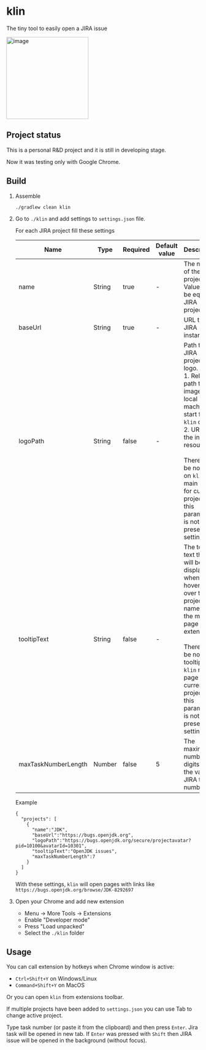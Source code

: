 # klin
The tiny tool to easily open a JIRA issue


<img width="214" alt="image" src="https://user-images.githubusercontent.com/17144826/186452528-5c0d650c-7325-4050-bf60-03399ca4db77.png">


## Project status 
This is a personal R&D project and it is still in developing stage.

Now it was testing only with Google Chrome.

## Build

1. Assemble
    ```
    ./gradlew clean klin
    ```
2. Go to `./klin` and add settings to `settings.json` file.
 
   For each JIRA project fill these settings 
 
   | Name                | Type   | Required | Default value | Description                                                                                                                                                                                                                                                      | Validation                                                |
   |---------------------|--------|----------|------------------------------------------------------------------------------------------------------------------------------------------------------------------------------------------------------------------------------------------------------------------|---------------------------------------------------------------------------------------------------------------------------------------------------------------------------------------------------------------------------------------------------------------------------------------------------------------------|-----------------------------------------------------------|
   | name                | String | true     | -             | The name of the project. Value must be equal to JIRA project key                                                                                                                                                                                                 | 1. Not blank string<br/>2. Length less then 10 characters |
   | baseUrl             | String | true     | -             | URL to your JIRA instance                                                                                                                                                                                                                                        | Correct URL                                               |
   | logoPath            | String | false    | -             | Path to the JIRA project logo. <br/>1. Relative path to the image on local machine start from `klin` dir<br/>2. URL to the internet resource<br/><br/>There will be no logo on `klin` main page for current project if this parameter is not present in settings |                                                           |
   | tooltipText         | String | false    | -             | The tooltip text that will be displayed when hovering over the project name on the main page of the extension.<br/><br/>There will be no tooltip on `klin` main page for current project if this parameter is not present in settings                            | Length less then 20 characters                            |
   | maxTaskNumberLength | Number | false    | 5             | The maximum number of digits for the valid JIRA task number                                                                                                                                                                                                      | Positive number                                           |

   Example 
   ```
   {
     "projects": [
       {
         "name":"JDK",
         "baseUrl":"https://bugs.openjdk.org",
         "logoPath":"https://bugs.openjdk.org/secure/projectavatar?pid=10100&avatarId=10301",
         "tooltipText":"OpenJDK issues",
         "maxTaskNumberLength":7
       }
     ]
   }
   ```
   With these settings, `klin` will open pages with links like `https://bugs.openjdk.org/browse/JDK-8292697`
3. Open your Chrome and add new extension
    - Menu -> More Tools -> Extensions
    - Enable "Developer mode"
    - Press "Load unpacked"
    - Select the `./klin` folder

## Usage

You can call extension by hotkeys when Chrome window is active:
- `Ctrl+Shift+Y` on Windows/Linux
- `Command+Shift+Y` on MacOS

Or you can open `klin` from extensions toolbar.

If multiple projects have been added to `settings.json` you can use Tab to change active project.

Type task number (or paste it from the clipboard) and then press `Enter`. Jira task will be opened in new tab.
If `Enter` was pressed with `Shift` then JIRA issue will be opened in the background (without focus).
